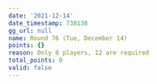 ```yaml
---
date: '2021-12-14'
date_timestamp: 738138
gg_url: null
name: Round 76 (Tue, December 14)
points: {}
reason: Only 8 players, 12 are required
total_points: 0
valid: false
---
```

